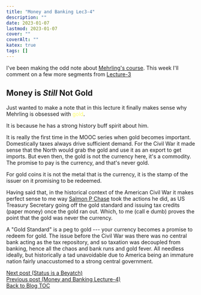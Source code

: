 ```yaml
---
title: "Money and Banking Lec3-4"
description: ""
date: 2023-01-07
lastmod: 2023-01-07
cover: ""
coverAlt: ""
katex: true
tags: []
---
```


I've been making the odd note about 
[Mehrling\'s course](https://www.ineteconomics.org/education/courses/the-economics-of-money-banking). 
This week I'll comment on a few more segments from
[Lecture-3](https://www.youtube.com/watch?v=AGkH0w9hpSQ&list=PLmtuEaMvhDZZyyAkEniNUMTTnlJj6qiKW&index=4) 


## Money is *Still* Not Gold

Just wanted to make a note that in this lecture it finally makes sense why 
Mehrling is obsessed with <span style="color: #ffff66;">gold</span>.

It is because he has a strong history buff spirit about him.

It is really the first time in the MOOC series  when gold becomes important. 
Domestically taxes always drive sufficient demand. For the Civil War it made 
sense that the North would grab the gold and use it as an export to get imports. 
But even then, the gold is not the currency here, it's a commodity. The promise to 
pay is the currency, and that's never gold.
 
For gold coins it is not the metal that is the currency, it is the stamp of 
the issuer on it promising to be redeemed.

Having said that, in the historical context of the American Civil War it makes 
perfect sense to me way 
[Salmon P Chase](https://en.wikipedia.org/wiki/Salmon_P._Chase) 
took the actions he did, as US Treasury Secretary going off the gold standard and 
issuing tax credits (paper money) once the gold ran out.  Which, to me (call e dumb) proves the point that the gold was never the currency.

A "Gold Standard" is a peg to gold --- your currency becomes a promise to redeem for 
gold. The issue before the Civil War was there was no central bank acting as the tax 
repository, and so taxation was decoupled from banking, hence all the chaos and bank 
runs and gold fever. All needless ideally, but historically a tad unavoidable due to 
America being an immature nation fairly unaccustomed to a strong central government.

 
[Next post (Status is a Beyatch)](../15_status_bitches)  
[Previous post (Money and Banking Lecture-4)](../13_mab_4_4_gold)  
[Back to Blog TOC](../)
